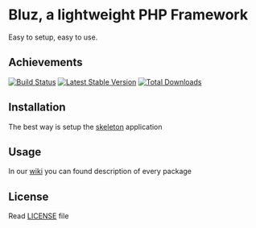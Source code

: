 Bluz, a lightweight PHP Framework
=================================
Easy to setup, easy to use.

## Achievements

[![Build Status](https://secure.travis-ci.org/bluzphp/framework.png?branch=master)](https://travis-ci.org/bluzphp/framework)
[![Latest Stable Version](https://poser.pugx.org/bluzphp/framework/v/stable.png)](https://packagist.org/packages/bluzphp/framework)
[![Total Downloads](https://poser.pugx.org/bluzphp/framework/downloads.png)](https://packagist.org/packages/bluzphp/framework)

## Installation

The best way is setup the [skeleton][1] application

## Usage

In our [wiki][2] you can found description of every package

## License

Read [LICENSE][3] file

[1]: https://github.com/bluzphp/skeleton
[2]: https://github.com/bluzphp/framework/wiki
[3]: https://raw.github.com/bluzphp/framework/master/LICENSE